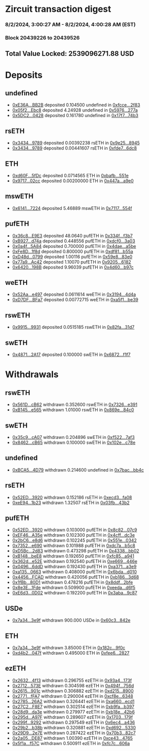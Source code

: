 # Zircuit transaction digest
### 8/2/2024, 3:00:27 AM - 8/2/2024, 4:00:28 AM (EST)
### Block 20439226 to 20439526

## Total Value Locked: 2539096271.88 USD

# Deposits
## undefined
- [0xE36A...BB2B](https://etherscan.io/address/0xE36A684fF4238f7496d967f2ebf752F2F490BB2B) deposited 0.104500 undefined in [0xfcce...2f83](https://etherscan.io/tx/0xE36A684fF4238f7496d967f2ebf752F2F490BB2B)
- [0x05f2...Ebc8](https://etherscan.io/address/0x05f200Ad90E70750110E02e73E17caA81383Ebc8) deposited 4.24928 undefined in [0x5976...277a](https://etherscan.io/tx/0x05f200Ad90E70750110E02e73E17caA81383Ebc8)
- [0x5DC2...0428](https://etherscan.io/address/0x5DC2C366706bf35CeccC1B2EacA8B19Cc9170428) deposited 0.161780 undefined in [0x17f7...74b3](https://etherscan.io/tx/0x5DC2C366706bf35CeccC1B2EacA8B19Cc9170428)
## rsETH
- [0x3434...9789](https://etherscan.io/address/0x34349c5569e7B846c3558961552D2202760A9789) deposited 0.00392238 rsETH in [0x9e25...8945](https://etherscan.io/tx/0x34349c5569e7B846c3558961552D2202760A9789)
- [0x3434...9789](https://etherscan.io/address/0x34349c5569e7B846c3558961552D2202760A9789) deposited 0.00441607 rsETH in [0xfde7...6dc8](https://etherscan.io/tx/0x34349c5569e7B846c3558961552D2202760A9789)
## ETH
- [0xd60F...5fDc](https://etherscan.io/address/0xd60Fc3DBb7bC74d812FC114304d5C6D201055fDc) deposited 0.0714565 ETH in [0xbafb...551e](https://etherscan.io/tx/0xd60Fc3DBb7bC74d812FC114304d5C6D201055fDc)
- [0x9717...02cc](https://etherscan.io/address/0x9717B0191798e7D1d07AEa238DAbAfE21f7502cc) deposited 0.00200000 ETH in [0x447a...a9e0](https://etherscan.io/tx/0x9717B0191798e7D1d07AEa238DAbAfE21f7502cc)
## mswETH
- [0x6141...7224](https://etherscan.io/address/0x61414Dbdf1D9f6F164FAd47F278E09D39B427224) deposited 5.46889 mswETH in [0x7117...554f](https://etherscan.io/tx/0x61414Dbdf1D9f6F164FAd47F278E09D39B427224)
## pufETH
- [0x36c8...E9E3](https://etherscan.io/address/0x36c87e28758263C87A1C662902E807297b0CE9E3) deposited 48.0640 pufETH in [0x334f...f3b7](https://etherscan.io/tx/0x36c87e28758263C87A1C662902E807297b0CE9E3)
- [0xB927...d74a](https://etherscan.io/address/0xB9277cEc51d04843Ac645F97Acb02a754267d74a) deposited 0.448556 pufETH in [0xdcf0...3a03](https://etherscan.io/tx/0xB9277cEc51d04843Ac645F97Acb02a754267d74a)
- [0x0a4f...5A84](https://etherscan.io/address/0x0a4fe47a518f8217668986C46F9ce75E92Ea5A84) deposited 0.700000 pufETH in [0x4dae...a5be](https://etherscan.io/tx/0x0a4fe47a518f8217668986C46F9ce75E92Ea5A84)
- [0xFe8D...1f8d](https://etherscan.io/address/0xFe8Db27Ed596630ACD87a260e88Cf25D86851f8d) deposited 0.800000 pufETH in [0xdf81...b55a](https://etherscan.io/tx/0xFe8Db27Ed596630ACD87a260e88Cf25D86851f8d)
- [0xD48d...0799](https://etherscan.io/address/0xD48dD9BE2Fd21A415BD80AAA1864d4b809b70799) deposited 1.00116 pufETH in [0x59e8...83e0](https://etherscan.io/tx/0xD48dD9BE2Fd21A415BD80AAA1864d4b809b70799)
- [0x77a9...Ac42](https://etherscan.io/address/0x77a9f43cFd54327bcFFF608158d02EfA1F36Ac42) deposited 1.10070 pufETH in [0x9205...6182](https://etherscan.io/tx/0x77a9f43cFd54327bcFFF608158d02EfA1F36Ac42)
- [0x6420...198B](https://etherscan.io/address/0x642008D8244304E37e50F291a77aE483A408198B) deposited 9.96039 pufETH in [0x4d60...b97c](https://etherscan.io/tx/0x642008D8244304E37e50F291a77aE483A408198B)
## weETH
- [0x52Aa...e497](https://etherscan.io/address/0x52Aa899454998Be5b000Ad077a46Bbe360F4e497) deposited 0.0611614 weETH in [0x3194...4d4a](https://etherscan.io/tx/0x52Aa899454998Be5b000Ad077a46Bbe360F4e497)
- [0xD7DF...BFa7](https://etherscan.io/address/0xD7DF7E085214743530afF339aFC420c7c720BFa7) deposited 0.00772715 weETH in [0xa5f1...be39](https://etherscan.io/tx/0xD7DF7E085214743530afF339aFC420c7c720BFa7)
## rswETH
- [0x9915...9931](https://etherscan.io/address/0x99151Da28a60df8C846D4D0D1d3cA988136f9931) deposited 0.0515185 rswETH in [0x82fa...31d7](https://etherscan.io/tx/0x99151Da28a60df8C846D4D0D1d3cA988136f9931)
## swETH
- [0x4871...2A17](https://etherscan.io/address/0x4871bfA08B56a307e32DcC18B00Fc6A2d06B2A17) deposited 0.100000 swETH in [0x6872...f1f7](https://etherscan.io/tx/0x4871bfA08B56a307e32DcC18B00Fc6A2d06B2A17)
# Withdrawals
## rswETH
- [0x561D...cB62](https://etherscan.io/address/0x561D4561ae0c45505a6f6B1A58EEE27D7B94cB62) withdrawn 0.352600 rswETH in [0x7326...e391](https://etherscan.io/tx/0x561D4561ae0c45505a6f6B1A58EEE27D7B94cB62)
- [0xB145...e565](https://etherscan.io/address/0xB145bD351D368E7ee9312205b4BB480d959fe565) withdrawn 1.01000 rswETH in [0x869e...84c0](https://etherscan.io/tx/0xB145bD351D368E7ee9312205b4BB480d959fe565)
## swETH
- [0x35c9...cA07](https://etherscan.io/address/0x35c9d7B83D94bc48B311f6BF3045e4ac519EcA07) withdrawn 0.204896 swETH in [0xf522...7af3](https://etherscan.io/tx/0x35c9d7B83D94bc48B311f6BF3045e4ac519EcA07)
- [0x8462...cB65](https://etherscan.io/address/0x8462E20068d52aa03c5DfeC5baD05F93E72DcB65) withdrawn 0.100000 swETH in [0x102e...c78e](https://etherscan.io/tx/0x8462E20068d52aa03c5DfeC5baD05F93E72DcB65)
## undefined
- [0xBCA5...4D79](https://etherscan.io/address/0xBCA5289c1B1B1675e601b7Fe5253Ee88C4994D79) withdrawn 0.214600 undefined in [0x7bac...bb4c](https://etherscan.io/tx/0xBCA5289c1B1B1675e601b7Fe5253Ee88C4994D79)
## rsETH
- [0x52ED...3920](https://etherscan.io/address/0x52ED2CC914Aa9b3b13850d20C043D6FEce963920) withdrawn 0.152186 rsETH in [0xecd3...fa08](https://etherscan.io/tx/0x52ED2CC914Aa9b3b13850d20C043D6FEce963920)
- [0xeE94...1b23](https://etherscan.io/address/0xeE947D8A51F57cF27Ae7e9F95D58469112b81b23) withdrawn 1.32507 rsETH in [0x03fb...43b2](https://etherscan.io/tx/0xeE947D8A51F57cF27Ae7e9F95D58469112b81b23)
## pufETH
- [0x52ED...3920](https://etherscan.io/address/0x52ED2CC914Aa9b3b13850d20C043D6FEce963920) withdrawn 0.103000 pufETH in [0x8c82...07c9](https://etherscan.io/tx/0x52ED2CC914Aa9b3b13850d20C043D6FEce963920)
- [0xEF46...A35e](https://etherscan.io/address/0xEF465edc94e91C35F1C3204016566a06290BA35e) withdrawn 0.102300 pufETH in [0x4cff...dc3e](https://etherscan.io/tx/0xEF465edc94e91C35F1C3204016566a06290BA35e)
- [0x2bC6...e8d6](https://etherscan.io/address/0x2bC6F76001afd91555254c0A3942C3bc81A6e8d6) withdrawn 0.102245 pufETH in [0x551e...0342](https://etherscan.io/tx/0x2bC6F76001afd91555254c0A3942C3bc81A6e8d6)
- [0x7352...e690](https://etherscan.io/address/0x7352f759B87A2ddcC7FF393Dd978B6f38e52e690) withdrawn 0.101988 pufETH in [0xdc7a...b5c8](https://etherscan.io/tx/0x7352f759B87A2ddcC7FF393Dd978B6f38e52e690)
- [0xD5Bc...2d83](https://etherscan.io/address/0xD5Bcb34A3cF4Deb9F83a2AB645e0dcd7f95a2d83) withdrawn 0.473298 pufETH in [0x4338...bb02](https://etherscan.io/tx/0xD5Bcb34A3cF4Deb9F83a2AB645e0dcd7f95a2d83)
- [0xB148...beE8](https://etherscan.io/address/0xB148e2CB4F9828d49E6a208B0dc505EC1a7dbeE8) withdrawn 0.192650 pufETH in [0xfc85...a941](https://etherscan.io/tx/0xB148e2CB4F9828d49E6a208B0dc505EC1a7dbeE8)
- [0x362d...e52E](https://etherscan.io/address/0x362dE9A5E1DD524eFD3f23Abd3b5350E2Db0e52E) withdrawn 0.192540 pufETH in [0xe669...446e](https://etherscan.io/tx/0x362dE9A5E1DD524eFD3f23Abd3b5350E2Db0e52E)
- [0x0496...6ddD](https://etherscan.io/address/0x0496E61aD1547E74212446A3B58BaA1E0D946ddD) withdrawn 0.192430 pufETH in [0xa371...a3e9](https://etherscan.io/tx/0x0496E61aD1547E74212446A3B58BaA1E0D946ddD)
- [0xa135...0663](https://etherscan.io/address/0xa1356108F9Ad7A9981208e65e39797317efa0663) withdrawn 0.408000 pufETH in [0x6bda...d010](https://etherscan.io/tx/0xa1356108F9Ad7A9981208e65e39797317efa0663)
- [0x4456...FCAD](https://etherscan.io/address/0x44565f03790FC271DE4554BEa34A31F328dEFCAD) withdrawn 0.420056 pufETH in [0xb186...3d68](https://etherscan.io/tx/0x44565f03790FC271DE4554BEa34A31F328dEFCAD)
- [0x1fBb...80D1](https://etherscan.io/address/0x1fBb1725982602377b5bB4373a7094f2536280D1) withdrawn 0.478216 pufETH in [0x8ddf...2bfe](https://etherscan.io/tx/0x1fBb1725982602377b5bB4373a7094f2536280D1)
- [0x8e3E...1Fde](https://etherscan.io/address/0x8e3E97695DdC5712e029db21A2ca85a51FF11Fde) withdrawn 0.509900 pufETH in [0xeeda...d6f5](https://etherscan.io/tx/0x8e3E97695DdC5712e029db21A2ca85a51FF11Fde)
- [0xE6d3...0D02](https://etherscan.io/address/0xE6d3DF20BE89A948572bcD422Da84153c02D0D02) withdrawn 0.192200 pufETH in [0x3aba...9c87](https://etherscan.io/tx/0xE6d3DF20BE89A948572bcD422Da84153c02D0D02)
## USDe
- [0x7a34...3e9f](https://etherscan.io/address/0x7a34B0ab15E37aaFe94A9877367203Cf3C8f3e9f) withdrawn 900.000 USDe in [0x60c3...842e](https://etherscan.io/tx/0x7a34B0ab15E37aaFe94A9877367203Cf3C8f3e9f)
## ETH
- [0x7a34...3e9f](https://etherscan.io/address/0x7a34B0ab15E37aaFe94A9877367203Cf3C8f3e9f) withdrawn 3.85000 ETH in [0x182c...9f0c](https://etherscan.io/tx/0x7a34B0ab15E37aaFe94A9877367203Cf3C8f3e9f)
- [0xd4b2...047f](https://etherscan.io/address/0xd4b21bDB559b5F4AcfEbC743dDC387A70d4a047f) withdrawn 0.495000 ETH in [0xfee6...2827](https://etherscan.io/tx/0xd4b21bDB559b5F4AcfEbC743dDC387A70d4a047f)
## ezETH
- [0x2632...4f13](https://etherscan.io/address/0x2632350D87294e48cd639B5137048a83be004f13) withdrawn 0.296755 ezETH in [0x93a4...173f](https://etherscan.io/tx/0x2632350D87294e48cd639B5137048a83be004f13)
- [0x2712...573E](https://etherscan.io/address/0x2712E85ab2aE6a6f80502136B7cC20DD9Da4573E) withdrawn 0.304598 ezETH in [0x494f...756d](https://etherscan.io/tx/0x2712E85ab2aE6a6f80502136B7cC20DD9Da4573E)
- [0x2615...901c](https://etherscan.io/address/0x26157898409b4A30734a7D70237BE64f73d4901c) withdrawn 0.306882 ezETH in [0xd215...8900](https://etherscan.io/tx/0x26157898409b4A30734a7D70237BE64f73d4901c)
- [0x2771...fFA7](https://etherscan.io/address/0x2771f26A8Bbe5a4a7d44720146415BF6C4FcfFA7) withdrawn 0.290004 ezETH in [0xcf8e...6348](https://etherscan.io/tx/0x2771f26A8Bbe5a4a7d44720146415BF6C4FcfFA7)
- [0x2785...26A2](https://etherscan.io/address/0x2785677acFbCab2a887c26b35fae31553D4A26A2) withdrawn 0.326441 ezETH in [0xa660...ecd1](https://etherscan.io/tx/0x2785677acFbCab2a887c26b35fae31553D4A26A2)
- [0x27C2...F8E7](https://etherscan.io/address/0x27C26D06913E351e5ba7C0b9fCFB5F09a096F8E7) withdrawn 0.302514 ezETH in [0xb9fa...b397](https://etherscan.io/tx/0x27C26D06913E351e5ba7C0b9fCFB5F09a096F8E7)
- [0x28d9...da3e](https://etherscan.io/address/0x28d91aca88e92098C6A96bCF8f193C87FC14da3e) withdrawn 0.279977 ezETH in [0xb18e...42b6](https://etherscan.io/tx/0x28d91aca88e92098C6A96bCF8f193C87FC14da3e)
- [0x295d...A97F](https://etherscan.io/address/0x295d73c00D738d4Be3594F76907Aaeb7d89eA97F) withdrawn 0.289607 ezETH in [0x1703...179f](https://etherscan.io/tx/0x295d73c00D738d4Be3594F76907Aaeb7d89eA97F)
- [0x299f...9292](https://etherscan.io/address/0x299f20aFBbbdFc1bC816b3fB679550990Bc79292) withdrawn 0.297549 ezETH in [0x6ec4...a436](https://etherscan.io/tx/0x299f20aFBbbdFc1bC816b3fB679550990Bc79292)
- [0x29b2...b38b](https://etherscan.io/address/0x29b2AE2dEe50A2107d5CC1fBfa9095bb786fb38b) withdrawn 0.320881 ezETH in [0xd692...5330](https://etherscan.io/tx/0x29b2AE2dEe50A2107d5CC1fBfa9095bb786fb38b)
- [0x29D9...2e7E](https://etherscan.io/address/0x29D95b2F0F685cd3286E4f2aeB3bAa7b3EfC2e7E) withdrawn 0.287422 ezETH in [0x70b3...82c7](https://etherscan.io/tx/0x29D95b2F0F685cd3286E4f2aeB3bAa7b3EfC2e7E)
- [0x2a05...DE87](https://etherscan.io/address/0x2a05ced5c75dEb9a0E90a8668F5b429c3141DE87) withdrawn 1.00390 ezETH in [0xce43...4765](https://etherscan.io/tx/0x2a05ced5c75dEb9a0E90a8668F5b429c3141DE87)
- [0x5f1a...f57C](https://etherscan.io/address/0x5f1a23DF7ce690a7580270e5166dF7742fEAf57C) withdrawn 0.500911 ezETH in [0xfc7c...606a](https://etherscan.io/tx/0x5f1a23DF7ce690a7580270e5166dF7742fEAf57C)
